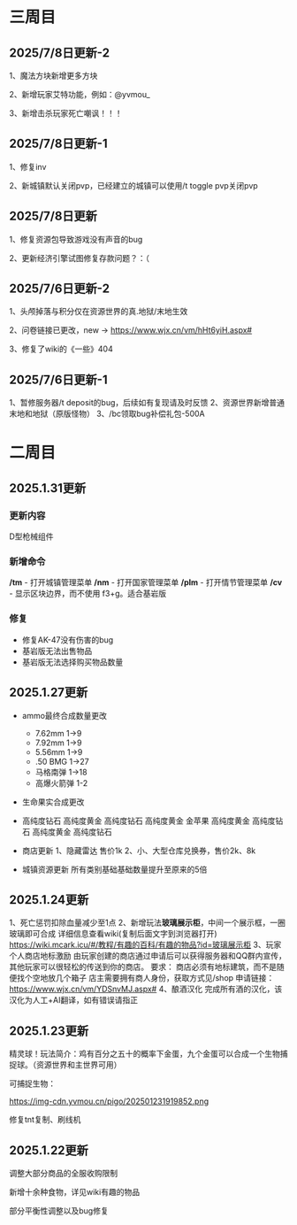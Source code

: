 # 三周目

## 2025/7/8日更新-2 

1、魔法方块新增更多方块 

2、新增玩家艾特功能，例如：@yvmou_ 

3、新增击杀玩家死亡嘲讽！！！ 

## 2025/7/8日更新-1 

1、修复inv 

2、新城镇默认关闭pvp，已经建立的城镇可以使用/t toggle pvp关闭pvp

## 2025/7/8日更新

1、修复资源包导致游戏没有声音的bug

2、更新经济引擎试图修复存款问题？：（

## 2025/7/6日更新-2

1、头颅掉落与积分仅在资源世界的真.地狱/末地生效

2、问卷链接已更改，new -> https://www.wjx.cn/vm/hHt6yiH.aspx#

3、修复了wiki的《一些》404

## 2025/7/6日更新-1

1、暂修服务器/t deposit的bug，后续如有复现请及时反馈
2、资源世界新增普通末地和地狱（原版怪物）
3、/bc领取bug补偿礼包-500A

 # 二周目

## 2025.1.31更新

### 更新内容

D型枪械组件

### 新增命令

**/tm** - 打开城镇管理菜单
**/nm** - 打开国家管理菜单
**/plm** - 打开情节管理菜单
**/cv** - 显示区块边界，而不使用 f3+g。适合基岩版

### 修复

- 修复AK-47没有伤害的bug
- 基岩版无法出售物品
- 基岩版无法选择购买物品数量

## 2025.1.27更新

- ammo最终合成数量更改
  - 7.62mm 1->9 
  - 7.92mm 1->9
  - 5.56mm 1->9
  - .50 BMG 1->27
  - 马格南弹 1->18
  - 高爆火箭弹 1-2


- 生命果实合成更改
- 高纯度钻石 高纯度黄金 高纯度钻石
  高纯度黄金 金苹果       高纯度黄金
  高纯度钻石 高纯度黄金 高纯度钻石

- 商店更新
  1、隐藏雷达 售价1k
  2、小、大型仓库兑换券，售价2k、8k

- 城镇资源更新
  所有类别基础基础数量提升至原来的5倍

## 2025.1.24更新

1、死亡惩罚扣除血量减少至1点
2、新增玩法**玻璃展示柜**，中间一个展示框，一圈玻璃即可合成
详细信息查看wiki(复制后面文字到浏览器打开)
https://wiki.mcark.icu/#/教程/有趣的百科/有趣的物品?id=玻璃展示柜
3、玩家个人商店地标激励
由玩家创建的商店通过申请后可以获得服务器和QQ群内宣传，其他玩家可以很轻松的传送到你的商店。
要求：
商店必须有地标建筑，而不是随便找个空地放几个箱子
店主需要拥有商人身份，获取方式见/shop
申请链接：
https://www.wjx.cn/vm/YDSnvMJ.aspx#
4、酿酒汉化
完成所有酒的汉化，该汉化为人工+AI翻译，如有错误请指正

## 2025.1.23更新

精灵球！玩法简介：鸡有百分之五十的概率下金蛋，九个金蛋可以合成一个生物捕捉球。（资源世界和主世界可用） 

可捕捉生物：

https://img-cdn.yvmou.cn/pigo/202501231919852.png

修复tnt复制、刷线机

## 2025.1.22更新
调整大部分商品的全服收购限制

新增十余种食物，详见wiki有趣的物品

部分平衡性调整以及bug修复